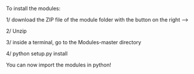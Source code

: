 To install the modules:

1/ download the ZIP file of the module folder with the button on the right -->

2/ Unzip

3/ inside a terminal, go to the Modules-master directory

4/ python setup.py install

You can now import the modules in python!
